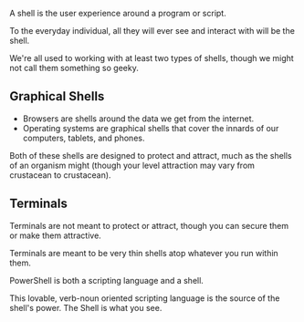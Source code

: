 A shell is the user experience around a program or script.

To the everyday individual, all they will ever see and interact with will be the shell.

We're all used to working with at least two types of shells, though we might not call them something so geeky.

## Graphical Shells

* Browsers are shells around the data we get from the internet.
* Operating systems are graphical shells that cover the innards of our computers, tablets, and phones.

Both of these shells are designed to protect and attract, much as the shells of an organism might (though your level attraction may vary from crustacean to crustacean).

## Terminals

Terminals are not meant to protect or attract, though you can secure them or make them attractive.

Terminals are meant to be very thin shells atop whatever you run within them.

PowerShell is both a scripting language and a shell.

This lovable, verb-noun oriented scripting language is the source of the shell's power.  The Shell is what you see.


